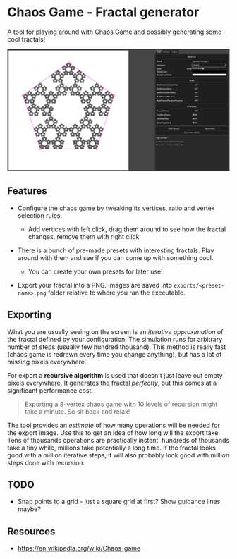 # Chaos Game - Fractal generator

A tool for playing around with [Chaos Game](https://en.wikipedia.org/wiki/Chaos_game) and possibly generating some cool fractals!

![Tool preview](README.assets/tool-screenshot.png)

## Features

- Configure the chaos game by tweaking its vertices, ratio and vertex selection rules.
  - Add vertices with left click, drag them around to see how the fractal changes, remove them with right click

- There is a bunch of pre-made presets with interesting fractals. Play around with them and see if you can come up with something cool.
  - You can create your own presets for later use!

- Export your fractal into a PNG. Images are saved into `exports/<preset-name>.png` folder relative to where you ran the executable.

## Exporting

What you are usually seeing on the screen is an *iterative approximation* of the fractal defined by your configuration. The simulation runs for arbitrary number of steps (usually few hundred thousand). This method is really fast (chaos game is redrawn every time you change anything), but has a lot of missing pixels everywhere.

For export a **recursive algorithm** is used that doesn't just leave out empty pixels everywhere. It generates the fractal *perfectly*, but this comes at a significant performance cost. 

> Exporting a 8-vertex chaos game with 10 levels of recursion might take a minute. So sit back and relax!

The tool provides an *estimate* of how many operations will be needed for the export image. Use this to get an idea of how long will the export take. Tens of thousands operations are practically instant, hundreds of thousands take a tiny while, millions take potentially a long time. If the fractal looks good with a million iterative steps, it will also probably look good with million steps done with recursion.

## TODO

- Snap points to a grid - just a square grid at first? Show guidance lines maybe?

## Resources

- https://en.wikipedia.org/wiki/Chaos_game
